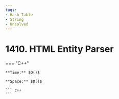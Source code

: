 ```yaml
---
tags:
- Hash Table
- String
- Unsolved
---
```



# 1410. HTML Entity Parser

=== "C++"

    **Time:** $O()$

    **Space:** $O()$

    ``` c++
    ```